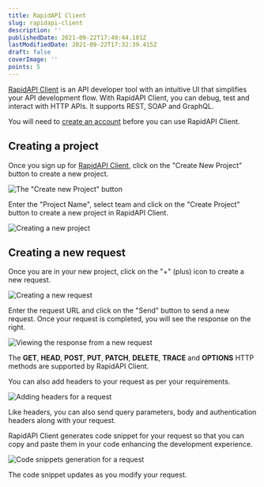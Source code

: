 ```yaml
---
title: RapidAPI Client
slug: rapidapi-client
description: ''
publishedDate: 2021-09-22T17:49:44.101Z
lastModifiedDate: 2021-09-22T17:32:39.415Z
draft: false
coverImage: ''
points: 5
---
```


<Callout>

  [RapidAPI Client](https://rapidapi.com/products/api-design?utm_source=learn.RapidAPI.com&utm_medium=DevRel&utm_campaign=DevRel) is an API developer tool with an intuitive UI that simplifies your API development flow. With RapidAPI Client, you can debug, test and interact with HTTP APIs. It supports REST, SOAP and GraphQL.

</Callout>

You will need to [create an account](https://paw.app/signup?utm_source=learn.RapidAPI.com&utm_medium=DevRel&utm_campaign=DevRel) before you can use RapidAPI Client.


## Creating a project

Once you sign up for [RapidAPI Client](https://paw.app?utm_source=learn.RapidAPI.com&utm_medium=DevRel&utm_campaign=DevRel), click on the "Create New Project" button to create a new project.

![The "Create new Project" button](https://raw.githubusercontent.com/RapidAPI/DevRel-Stack-Data/dev/learn/courses/rapidapi-testing/images/image16.png)

Enter the "Project Name", select team and click on the "Create Project" button to create a new project in RapidAPI Client.

![Creating a new project](https://raw.githubusercontent.com/RapidAPI/DevRel-Stack-Data/dev/learn/courses/rapidapi-testing/images/image17.png)

## Creating a new request

Once you are in your new project, click on the "+" (plus) icon to create a new request.

![Creating a new request](https://raw.githubusercontent.com/RapidAPI/DevRel-Stack-Data/dev/learn/courses/rapidapi-testing/images/image18.png)

Enter the request URL and click on the "Send" button to send a new request. Once your request is completed, you will see the response on the right.

![Viewing the response from a new request](https://raw.githubusercontent.com/RapidAPI/DevRel-Stack-Data/dev/learn/courses/rapidapi-testing/images/image19.png)

The **GET**, **HEAD**, **POST**, **PUT**, **PATCH**, **DELETE**, **TRACE** and **OPTIONS** HTTP methods are supported by RapidAPI Client.

You can also add headers to your request as per your requirements.

![Adding headers for a request](https://raw.githubusercontent.com/RapidAPI/DevRel-Stack-Data/dev/learn/courses/rapidapi-testing/images/image20.png)

Like headers, you can also send query parameters, body and authentication headers along with your request.

RapidAPI Client generates code snippet for your request so that you can copy and paste them in your code enhancing the development experience.

![Code snippets generation for a request](https://raw.githubusercontent.com/RapidAPI/DevRel-Stack-Data/dev/learn/courses/rapidapi-testing/images/image21.png)

The code snippet updates as you modify your request.
